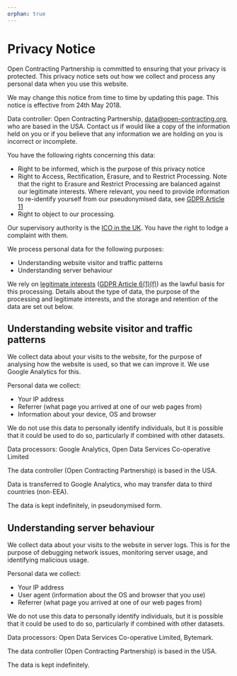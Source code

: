 ```yaml
---
orphan: true
---
```


# Privacy Notice

Open Contracting Partnership is committed to ensuring that your privacy is protected. This privacy notice sets out how we collect and process any personal data when you use this website.

We may change this notice from time to time by updating this page. This notice is effective from 24th May 2018.

Data controller: Open Contracting Partnership, <a href="mailto:data@open-contracting.org">data@open-contracting.org</a>, who are based in the USA. Contact us if would like a copy of the information held on you or if you believe that any information we are holding on you is incorrect or incomplete.

You have the following rights concerning this data:

*   Right to be informed, which is the purpose of this privacy notice
*   Right to Access, Rectification, Erasure, and to Restrict Processing. Note that the right to Erasure and Restrict Processing are balanced against our legitimate interests. Where relevant, you need to provide information to re-identify yourself from our pseudonymised data, see [GDPR Article 11](https://gdpr-info.eu/art-11-gdpr/)
*   Right to object to our processing.

Our supervisory authority is the [ICO in the UK](https://ico.org.uk/). You have the right to lodge a complaint with them.

We process personal data for the following purposes:

*   Understanding website visitor and traffic patterns
*   Understanding server behaviour

We rely on [legitimate interests](https://ico.org.uk/for-organisations/guide-to-the-general-data-protection-regulation-gdpr/lawful-basis-for-processing/legitimate-interests/) ([GDPR Article 6(1)(f)](https://gdpr-info.eu/art-6-gdpr/)) as the lawful basis for this processing. Details about the type of data, the purpose of the processing and legitimate interests, and the storage and retention of the data are set out below.

## Understanding website visitor and traffic patterns

We collect data about your visits to the website, for the purpose of analysing how the website is used, so that we can improve it. We use Google Analytics for this.

Personal data we collect:

*   Your IP address
*   Referrer (what page you arrived at one of our web pages from)
*   Information about your device, OS and browser

We do not use this data to personally identify individuals, but it is possible that it could be used to do so, particularly if combined with other datasets.

Data processors: Google Analytics, Open Data Services Co-operative Limited

The data controller (Open Contracting Partnership) is based in the USA.

Data is transferred to Google Analytics, who may transfer data to third countries (non-EEA).

The data is kept indefinitely, in pseudonymised form.

## Understanding server behaviour

We collect data about your visits to the website in server logs. This is for the purpose of debugging network issues, monitoring server usage, and identifying malicious usage.

Personal data we collect:

*   Your IP address
*   User agent (information about the OS and browser that you use)
*   Referrer (what page you arrived at one of our web pages from)

We do not use this data to personally identify individuals, but it is possible that it could be used to do so, particularly if combined with other datasets.

Data processors: Open Data Services Co-operative Limited, Bytemark.

The data controller (Open Contracting Partnership) is based in the USA.

The data is kept indefinitely.

